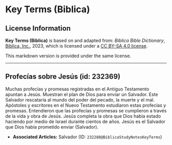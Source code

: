 # Key Terms (Biblica)

## License Information

**Key Terms (Biblica)** is based on and adapted from: _Biblica Bible Dictionary_, [Biblica, Inc.](https://www.biblica.com/), 2023, which is licensed under a [CC BY-SA 4.0 license](https://creativecommons.org/licenses/by-sa/4.0/legalcode.en).

This markdown version is provided under the same license.



--------------------------------

## Profecías sobre Jesús (id: 232369)

Muchas profecías y promesas registradas en el Antiguo Testamento apuntan a Jesús. Muestran el plan de Dios para enviar un Salvador. Este Salvador rescataría al mundo del poder del pecado, la muerte y el mal. Apóstoles y escritores en el Nuevo Testamento estudiaron estas profecías y promesas. Entendieron que las profecías y promesas se cumplieron a través de la vida y obra de Jesús. Jesús completa la obra que Dios había estado haciendo por medio de Israel durante cientos de años. Jesús es el Salvador que Dios había prometido enviar (Salvador).

* **Associated Articles:** Salvador (ID: `232288@BiblicaStudyNotesKeyTerms`)

